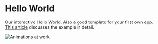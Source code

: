 # Hello World

Our interactive Hello World. Also a good template for your first own app. [This article](http://eclipsesource.com/blogs/2015/02/20/tabris-js-examples-hello-world/) discusses the example in detail.

![Animations at work](https://raw.githubusercontent.com/eclipsesource/tabris-js/master/examples/hello/images/hello-world-android-ios.png)
